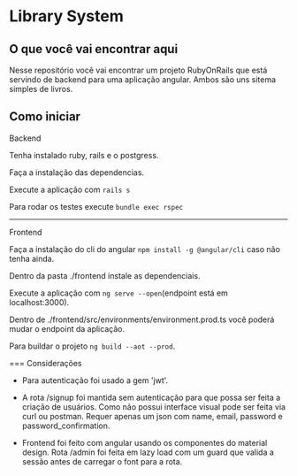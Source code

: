 # Library System

## O que você vai encontrar aqui

Nesse repositório você vai encontrar um projeto RubyOnRails que está servindo de backend para uma aplicação angular. Ambos são uns sitema simples de livros.

## Como iniciar

Backend

Tenha instalado ruby, rails e o postgress.

Faça a instalação das dependencias.

Execute a aplicação com `rails s`

Para rodar os testes execute `bundle exec rspec`

--------

Frontend

Faça a instalação do cli do angular `npm install -g @angular/cli` caso não tenha ainda.

Dentro da pasta ./frontend instale as dependenciais.

Execute a aplicação com `ng serve --open`(endpoint está em localhost:3000).

Dentro de ./frontend/src/environments/environment.prod.ts você poderá mudar o endpoint da aplicação.

Para buildar o projeto `ng build --aot --prod`.

=== Considerações

* Para autenticação foi usado a gem 'jwt'.

* A rota /signup foi mantida sem autenticação para que possa ser feita a criação de usuários. Como não possui interface visual pode ser feita via curl ou postman. Requer apenas um json com name, email, password e password_confirmation.

* Frontend foi feito com angular usando os componentes do material design. Rota /admin foi feita em lazy load com um guard que valida a sessão antes de carregar o font para a rota.
